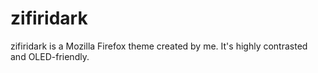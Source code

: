 # zifiridark
zifiridark is a Mozilla Firefox theme created by me. It's highly contrasted and OLED-friendly.
